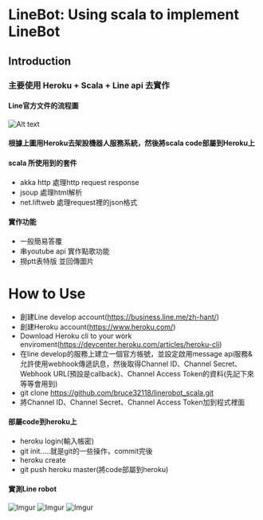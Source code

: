 LineBot: Using scala to implement LineBot
=============
## Introduction
### 主要使用 Heroku + Scala + Line api 去實作
#### Line官方文件的流程圖
![Alt text](https://developers.line.me/wp-content/uploads/2016/09/bottrial-fig1.png)

#### 根據上圖用Heroku去架設機器人服務系統，然後將scala code部屬到Heroku上

#### scala 所使用到的套件
* akka http 處理http request response 
* jsoup 處理html解析 
* net.liftweb 處理request裡的json格式

#### 實作功能
* 一般簡易答覆
* 串youtube api 實作點歌功能
* 撈ptt表特版 並回傳圖片

How to Use
=============

* 創建Line develop account(https://business.line.me/zh-hant/)
* 創建Heroku account(https://www.heroku.com/) 
* Download Heroku cli to your work enviroment(https://devcenter.heroku.com/articles/heroku-cli) 
* 在line develop的服務上建立一個官方帳號，並設定啟用message api服務&允許使用webhook傳遞訊息，然後取得Channel ID、Channel Secret、Webhook URL(預設是callback)、Channel Access Token的資料(先記下來等等會用到)
* git clone https://github.com/bruce32118/linerobot_scala.git 
* 將Channel ID、Channel Secret、Channel Access Token加到程式裡面

#### 部屬code到heroku上

* heroku login(輸入帳密)
* git init.....就是git的一些操作，commit完後
* heroku create
* git push heroku master(將code部屬到heroku)

#### 實測Line robot
![Imgur](http://i.imgur.com/1wpw9Es.png)
![Imgur](http://i.imgur.com/r53P973.png)
![Imgur](http://i.imgur.com/AEwZBFc.png)
